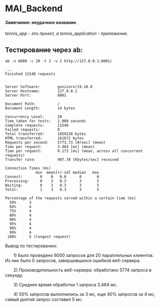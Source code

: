 # MAI_Backend

#### Замечание: неудачное название.
###### tennis_app - это проект, а tennis_application - приложение.

## Тестирование через ab:

```
ab -n 6000 -c 20 -t 2 -v 2 http://127.0.0.1:8001/

...
Finished 11548 requests


Server Software:        gunicorn/19.10.0
Server Hostname:        127.0.0.1
Server Port:            8001

Document Path:          /
Document Length:        14 bytes

Concurrency Level:      20
Time taken for tests:   2.000 seconds
Complete requests:      11548
Failed requests:        0
Total transferred:      1859228 bytes
HTML transferred:       161672 bytes
Requests per second:    5773.73 [#/sec] (mean)
Time per request:       3.464 [ms] (mean)
Time per request:       0.173 [ms] (mean, across all concurrent requests)
Transfer rate:          907.78 [Kbytes/sec] received

Connection Times (ms)
              min  mean[+/-sd] median   max
Connect:        0    0   0.0      0       0
Processing:     0    3   0.3      3       5
Waiting:        0    3   0.3      3       5
Total:          1    3   0.3      3       5

Percentage of the requests served within a certain time (ms)
  50%      3
  66%      4
  75%      4
  80%      4
  90%      4
  95%      4
  98%      4
  99%      4
 100%      5 (longest request)
```

Вывод по тестированию:

&nbsp;&nbsp;&nbsp;&nbsp;&nbsp;&nbsp; 1) Было проведено 6000 запросов для 20 параллельных клиентов. Из них было 0 запросов, завершившихся ошибкой веб-сервера.

&nbsp;&nbsp;&nbsp;&nbsp;&nbsp;&nbsp; 2) Производительность веб-сервера: обработано 5774 запроса в секунду.

&nbsp;&nbsp;&nbsp;&nbsp;&nbsp;&nbsp; 3) Среднее время обработки 1 запроса 3.464 мс.

&nbsp;&nbsp;&nbsp;&nbsp;&nbsp;&nbsp; 4) 50% запросов выполнились за 3 мс, еще 40% запросов за 4 мс, самый долгий запрос составил 5 мс.
